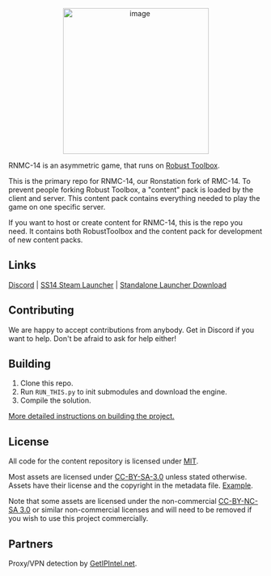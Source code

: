<p align="center"> <img width="288" height="288" alt="image" src="https://github.com/user-attachments/assets/2256af89-8cb3-4a79-9dd1-8f092e1b15d8"/></p>

RNMC-14 is an asymmetric game, that runs on [Robust Toolbox](https://github.com/space-wizards/RobustToolbox).

This is the primary repo for RNMC-14, our Ronstation fork of RMC-14. To prevent people forking Robust Toolbox, a "content" pack is loaded by the client and server. This content pack contains everything needed to play the game on one specific server.

If you want to host or create content for RNMC-14, this is the repo you need. It contains both RobustToolbox and the content pack for development of new content packs.

## Links

[Discord](https://discord.com/invite/9YF3NEMAag) | [SS14 Steam Launcher](https://store.steampowered.com/app/1255460/Space_Station_14/) | [Standalone Launcher Download](https://spacestation14.io/about/nightlies/)

## Contributing

We are happy to accept contributions from anybody. Get in Discord if you want to help. Don't be afraid to ask for help either!

## Building

1. Clone this repo.
2. Run `RUN_THIS.py` to init submodules and download the engine.
3. Compile the solution.

[More detailed instructions on building the project.](https://docs.spacestation14.com/en/general-development/setup.html)

## License

All code for the content repository is licensed under [MIT](https://github.com/space-wizards/space-station-14/blob/master/LICENSE.TXT).

Most assets are licensed under [CC-BY-SA-3.0](https://creativecommons.org/licenses/by-sa/3.0/) unless stated otherwise. Assets have their license and the copyright in the metadata file. [Example](https://github.com/space-wizards/space-station-14/blob/master/Resources/Textures/Objects/Tools/crowbar.rsi/meta.json).

Note that some assets are licensed under the non-commercial [CC-BY-NC-SA 3.0](https://creativecommons.org/licenses/by-nc-sa/3.0/) or similar non-commercial licenses and will need to be removed if you wish to use this project commercially.

## Partners

Proxy/VPN detection by [GetIPIntel.net](http://getipintel.net/).
